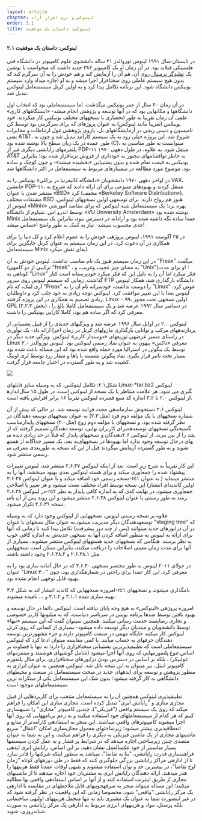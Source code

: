 ```yaml
---
layout: article
chapter: لینوکس و نرم افزار آزاد
order: 3.1
title: لینوکس: داستان یک موفقیت
---
```


#### ۲.۱ لینوکس: داستان یک موفقیت

در تابستان سال ۱۹۹۱ لینوس توروالدز ۲۱ ساله دانشجوی علوم کامپیوتر در دانشگاه فنی هلسینکی فنلاند بود. در آن زمان او یک کامپیوتر ۳۸۶ جدید داشت که می‏خواست با نوشتن یک <abbr title="​Termnial Emulator">تقلیدگر ترمینال</abbr > روی آن، هم آن را آزمایش کند و هم خودش را به آن سرگرم کند که بدون هیچ سیستم عاملی روی سخت‏افزار اجرا می‏شد و به او اجازه می‏داد وارد سیستم یونیکس دانشگاه شود. این برنامه تکامل پیدا کرد و به اولین کرنل سیستم‏عامل لینوکس تبدیل شد.


در آن زمان ۲۰ سال از عمر یونیکس می‏گذشت، اما سیستم‏عاملی بود که انتخاب اول دانشگاه‏ها و مکان‏هایی بود که در آن‏ها توسعه و پژوهش انجام می‏شد- «ایستگاه‏های کاری» علمی آن زمان تقریبا به طور انحصاری با نسخه‏های مختلف یونیکس کار می‏کردند.
خود یونیکس (تقریبأ مانند لینوکس) به عنوان پروژه‏ای که برای سرگرمی بود توسط کن تامپسون و دنیس ریچی در آزمایشگاه‏های بل، بازوی پژوهشی غول ارتباطات و مخابرات یعنی AT&T، شروع شد. این پروژه خیلی زود به یک سیستم کارآمد تبدیل شد و چون به طور عمده در یک زبان سطح بالا نوشته شده بود (C)، می‏توانست به طور مناسبی به پلتفرم‏های رایانشی دیگری غیر از PDP-۱۱ منتقل شود. به علاوه، در طول دهه‏ی ۱۹۷۰ AT&T به خاطر توافق‏نامه‏ای مجبور به خودداری از فروش نرم‏افزار شده بود؛ بنابراین یونیکس به قیمت تمام شده و بدون پشتیبانی «بخشیده می‏شد»- و چون کوچک و ساده بود، موضوع مورد مطالعه در سمینار‏های مربوط به سیستم‏عامل در اکثر دانشگاه‏ها شد.

در اواخر دهه‏ی ۱۹۷۰ دانشجویان «دانشگاه کالیفرنیا در برکلی» یونیکس را به VAX، جانشین PDP-۱۱، منتقل کردند و بهبود‏های متنوعی برای آن ارائه دادند که شروع به منتشر شدن با عنوان «BSD» کرد (مخفف «Berkeley Software Distribution»). مشتقات مختلف BSD هنوز هم رواج دارند.
برای توسعه‏ی اولین نسخه‏های لینوکس، لینوس از «Minix» بهره برد؛ یک سیستم‏عامل شبه لینوکس که برای مقاصد آموزشی توسط اندرو اس. تننباوم از دانشگاه «VU University Amsterdam»  نوشته شده بود. Minix عمدا ساده نگه داشته شده بود و آزادانه در دسترس نبود، بنابراین یک سیستم‏عامل جدی محسوب نمی‏شد- نیاز به کمک به طور واضح احساس می‏شد!

در ۲۵ آگوست ۱۹۹۱، لینوس پروژه‏ی خودش را به عموم اعلام کرد و کل دنیا را برای همکاری در آن دعوت کرد. در این زمان سیستم به عنوان کرنل جایگزین برای سیستم‏عامل Minix  ایفای نقش می‏کرد.

در این زمان سیستم هنوز یک نام مناسب نداشت. لینوس خودش به آن "Freax" می‏گفت (ترکیبی از دو کلمه‏ی "freak" ، به معنای چیز عجیب وغریب، و "Unix")؛ او برای مدت کوتاهی به "Linux" فکر می‏کرد اما آن را به دلیل این که فکر می‏کرد خودپرستانه است کنار گذاشت. زمانی که سیستم لینوس روی سرور FTP دانشگاه بارگذاری شد، همکار لینوس آری لمک، که نام "Freax" را دوست نداشت، خودسرانه نام آن را به "Linux" عوض کرد. لینوس بعدا با این تغییر موافقت کرد.
لینوکس توجه زیادی به خود جلب کرد و داوطلبان زیادی تصمیم به همکاری در این پروژه گرفتند. Linux ۰.۹۹، اولین نسخه‏ی تحت مجوز GPL (بخش ۲.۲.۳) ، در دسامبر سال ۱۹۹۲ عرضه شد و یک سیستم‏عامل کاملا بالغ را معرفی کرد که اگر ساده هم بود، کاملا کارایی‏ یونیکس را داشت.

لینوکس ۲.۰ در اوایل سال ۱۹۹۶ عرضه شد و ویژگی‏های جدیدی را از قبیل پشتیبانی از پردازنده‏های مرکب و توانایی بارگذاری ماژول‏های کرنل در زمان اجرا ارائه داد- یک نوآوری در راستای مسیر عرضه‏ی توزیع‏های «دوستدار کاربر» لینوکس.
ویژگی جدید دیگر در Linux ۲.۰ معرفی «تاکس» پنهون به عنوان نماد رسمی لینوکس بود. لینوس توروالدز توسط یک پنگوئن در استرالیا مورد حمله واقع شده بود که این مساله باعث شده بود بسیار تحت تاثیر قرار بگیرد. نماد پنگوئن نشسته با پاها و منقار زرد توسط لری اونیگ کشیده ‏شد و به طور گسترده در اختیار جامعه قرار گرفت.

<img src=/images/002_1_tarbz2.png />

شکل‏۲.۱: تکامل لینوکس، که به وسیله سایز فایل‏های Linux-*tar.bz2 لینوکس اندازه‎گیری می شود. هر علامت متناظر با یک نسخه از لینوکس است. در طول ۱۵ سال از لینوکس ۲.۰ تا ۳.۲ اندازه کد منبع فشرده لینوکس تقریباً ۱۶ برابر افزایش یافته است.


لینوکس ۲.۶ دستخوش سازماندهی مجدد فرایند توسعه شد. در حالی که پیش از آن شماره نسخه‏های با یک مؤلفه دوم فرد (مثل ۲.۳) به عنوان نسخه‏های توسعه دهندگان در نظر گرفته شده بود، و نسخه‏های با مؤلفه دوم زوج (مثل۲.۰) نسخه‏های پایدارمناسب برای کاربران نهایی، توسعه دهندگان تصمیم گرفتند که از‎هم‎گسیختگی نسخه‏های توسعه دهندگان و نسخه‏های پایدار که قبلاً در حد زیادی دیده می‎شد را از بین ببرند. از لینوکس ۲.۶ به بعد، یک مسیر جداگانه از هسته‎های درحال توسعه وجود ندارد اما بهبود‏ها در نسخه‏های بعدی معرفی می‎شوند و به طور گسترده آزمایش می‏گردند قبل از این که نسخه به طور رسمی منتشر شود.


این کار تقریباً به شرح زیر است: بعد از اینکه لینوکس ۲.۶.۳۷ منتشر شد، لینوس تغییرات پیشنهاد شده را جمع‏آوری می‏کند و برای هسته لینوکس بعدی بهبود می‏بخشد، آنها را به نسخه رسمی خود اضافه می‏کند و با عنوان لینوکس ۲.۶.۳۸-rc۱   منتشر می‏نماید ( به عنوان اولین کاندیدای انتشار) این نسخه توسط افراد مختلف تست می‏شود و هر تغییر یا اصلاحی در لینوکس ۲.۶.۳۸-rc۲ جمع‏آوری می‏شود. در نهایت کدی که به اندازه کافی پایدار به نظر می‎رسد به طور رسمی با عنوان لینوکس ۲.۶.۳۸ منتشر می‏شود و این روند پس از آن با نسخه ۲.۶.۳۹ تکرار می‏شود.


علاوه بر نسخه رسمی لینوس، نسخه‏هایی از لینوکس وجود دارد که به وسیله توسعه‏دهندگان دیگر مدیریت می‏شود.به عنوان مثال نسخه‏ای با عنوان "staging tree" که در آن درایورهای جدید می‏توانند (پس از چند دور پیشرفت) تکامل پیدا کنند تا زمانی که آن‏ها برای ارائه به لینوس به منظور اضافه کردن آن‏ها به نسخه‏ی جدیدش به اندازه کافی خوب به نظر برسند. هنگامی که نسخه‏های جدید هسته‏ها‏ی لینوکس منتشر می‏شوند، بسیاری از آن‏ها برای مدت زمان معینی اصلاحات را دریافت می‏کنند، بنابراین ممکن است نسخه‏هایی مثل ۲.۶.۳۸.۱ و ۲.۶.۳۸.۲ وجود داشته باشند.

در جولای ۲۰۱۱ لینوس به طور مختصر نسخه‏ی ۲.۶.۴۰ که در حال آماده سازی بود را به عنوان "Linux ۳.۰" معرفی کرد. این کار عمدا برای راحتی در شماره‏گذاری بود، چون بهبود قابل توجهی انجام نشده بود.

امروزه نسخه‏هایی که کاندید انتشار ‏اند به شکل ۳.۲-rc۱ نام‏گذاری می‏شوند و نسخه‏های بهینه سازی شده ۳.۱.۱ و ۳.۱.۲ و ... نامیده می‏شوند.

امروزه پروژه‏ی «لینوکس» به هیچ وجه پایان نیافته است. لینوکس دائما در حال توسعه و بهبود یافتن توسط صدها برنامه نویس در سرتاسر دنیاست، که به میلیون‏ها کاربر خصوصی و تجاری رضایتمند خدمت رسانی می‏کنند. همچنین نمی‏توان گفت که این سیستم «تنها» توسط دانشجویان و مبتدیان دیگر توسعه داده می‏شود- بسیاری از کسانی که روی کرنل لینوکس کار می‏کنند جایگاه مهمی در صنعت کامپیوتر دارند و جزء مشهور‏ترین توسعه دهندگان حرفه‏ای به حساب می‏آیند. با کمی مقایسه می‏توان ادعا کرد که لینوکس سیستم‏عاملی است که تطبیق‏پذیر‏ترین پشتیبانی سخت‏افزاری را دارد؛ نه تنها با قضاوت بر اساس تنوع پلتفورم‏هایی که روی آن‏ها اجرا می‏شود (شامل گوشی‏های هوشمند و مینفرم‏های غول‏پیکر) ، بلکه بر اساس در دسترس بودن درایور‏های سخت‏افزاری، برای مثال پلتفورم کامپیوتر اینتل، نیز می‏توان به این نتیجه نائل شد. لینوکس همچنین به عنوان ابزاری به منظور پژوهش و توسعه برای ایده‏های جدید در مبحث سیستم‏عامل در صنعت و محیط‏های دانشگاهی به کار گرفته می‏شود؛ بدون شک این سیستم‏عامل یکی از مبتکرانه ترین سیستم‏عامل‏های موجود است.

تطبیق‏پذیر‏ی لینوکس همچنین آن را به سیستم‏عامل منتخب برای کاربرد‏هایی از قبیل مجازی سازی و "رایانش ابری" تبدیل کرده است. مجازی سازی این امکان را فراهم می‏کند که روی یک سیستم واقعی ("فیزیکی")، چندین کامپیوتر "مجازی" را شبیه‏سازی کنیم که هر کدام از سیستم‏عامل‏های خود استفاده می‏کنند و به زعم برنامه‏هایی که روی آن‏ها اجرا می‏شوند کامپیوتر‏های واقعی می‏باشند. این منجر به استفاده‏ی کارآمد‏تر از منابع و انعطاف‏پذیری بیشتر می‏شود: زیر‏ساخت‏های معمول مجازی‏سازی امکان "انتقال" سریع ماشین‏های مجازی از یک ماشین فیزیکی به دیگری را فراهم می‏کنند، و این به شما به عنوان متصدی چنین زیرساختی اجازه می‏دهد که در شرایط پر فشار و بد عمل کردن سیستم‏ها بسیار مناسب‏تر از خود عکس‏العمل نشان دهید. بر این اساس، رایانش ابری ایده‏ی فراهم‏سازی قدرت رایانشی، "بنا به تقاضا"، می‏باشد به منظور اینکه شرکت‏ها را قادر سازد تا از اداره‏ی مراکز رایانشی بزرگی جلوگیری کنند که فقط در طی دوره‏های کوتاه "زمان اوج تقاضا"، در بیشترین حد و توان استفاده می‏شوند و بقیه‏ی اوقات عمدتا فقط هزینه‏ها را هدر می‏دهند. ارائه دهندگان رایانش ابری به مشتریان خود اجازه می‏دهند تا از ماشین‏های مجازی از طریق اینترنت استفاده کنند و از آن‏ها بر اساس استفاده‏ی واقعی بها مطالبه می‏کنند؛ این مساله می‏تواند منجر به صرفه‏جویی‏های قابل ملاحظه‏ای در مقایسه با اداره‏ی یک مرکز رایانشی "واقعی" شود، مخصوصا زمانی که این واقعیت در نظر گرفته شود که در غیر اینصورت شما به عنوان یک مشتری باید نه تنها متحمل هزینه‏های اولیه‏ی ساختمانی بلکه پرسنل، مواد و هزینه‏های انرژی مربوط به اداره‏ی یک مرکز رایانشی به صورت شبانه‌روزی، ‏شوید.


